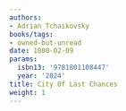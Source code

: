 ```yaml
---
authors:
- Adrian Tchaikovsky
books/tags:
- owned-but-unread
date: 1800-02-09
params:
  isbn13: '9781801108447'
  year: '2024'
title: City Of Last Chances
weight: 1
---
```



<!--more-->